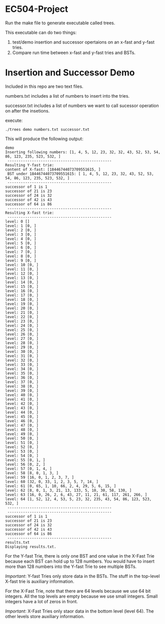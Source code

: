# EC504-Project

Run the make file to generate executable called trees.

This executable can do two things:

1. test/demo insertion and successor opertaions on an x-fast and y-fast tries. 
2. Compare run time between x-fast and y-fast tries and BSTs.

# Insertion and Successor Demo

Included in this repo are two text files. 

numbers.txt includes a list of numbers to insert into the tries.

successor.txt includes a list of numbers we want to call sucessor operation on after the insetions.

execute:

```
./trees demo numbers.txt successor.txt
```

This will produce the following output:

```
demo
Inserting following numbers: [1, 4, 5, 12, 23, 32, 32, 43, 52, 53, 54, 86, 123, 235, 523, 532, ]
 -----------------------------------------------
Resulting Y-fast trie:
content of X-fast: [18446744073709551615, ]
 BST under 18446744073709551615: [ 1, 4, 5, 12, 23, 32, 43, 52, 53, 54, 86, 123, 235, 523, 532, ]
 -----------------------------------------------
successor of 1 is 1
successor of 21 is 23
successor of 24 is 32
successor of 42 is 43
successor of 64 is 86
 -----------------------------------------------
Resulting X-fast trie:
 -----------------------------------------------
level: 0 []
level: 1 [0, ]
level: 2 [0, ]
level: 3 [0, ]
level: 4 [0, ]
level: 5 [0, ]
level: 6 [0, ]
level: 7 [0, ]
level: 8 [0, ]
level: 9 [0, ]
level: 10 [0, ]
level: 11 [0, ]
level: 12 [0, ]
level: 13 [0, ]
level: 14 [0, ]
level: 15 [0, ]
level: 16 [0, ]
level: 17 [0, ]
level: 18 [0, ]
level: 19 [0, ]
level: 20 [0, ]
level: 21 [0, ]
level: 22 [0, ]
level: 23 [0, ]
level: 24 [0, ]
level: 25 [0, ]
level: 26 [0, ]
level: 27 [0, ]
level: 28 [0, ]
level: 29 [0, ]
level: 30 [0, ]
level: 31 [0, ]
level: 32 [0, ]
level: 33 [0, ]
level: 34 [0, ]
level: 35 [0, ]
level: 36 [0, ]
level: 37 [0, ]
level: 38 [0, ]
level: 39 [0, ]
level: 40 [0, ]
level: 41 [0, ]
level: 42 [0, ]
level: 43 [0, ]
level: 44 [0, ]
level: 45 [0, ]
level: 46 [0, ]
level: 47 [0, ]
level: 48 [0, ]
level: 49 [0, ]
level: 50 [0, ]
level: 51 [0, ]
level: 52 [0, ]
level: 53 [0, ]
level: 54 [0, ]
level: 55 [0, 1, ]
level: 56 [0, 2, ]
level: 57 [0, 1, 4, ]
level: 58 [8, 0, 1, 3, ]
level: 59 [16, 0, 1, 2, 3, 7, ]
level: 60 [32, 0, 33, 1, 2, 3, 5, 7, 14, ]
level: 61 [0, 65, 1, 10, 66, 2, 4, 29, 5, 6, 15, ]
level: 62 [8, 0, 1, 3, 21, 13, 133, 5, 10, 30, 58, 130, ]
level: 63 [16, 0, 26, 2, 6, 43, 27, 11, 21, 61, 117, 261, 266, ]
level: 64 [1, 52, 12, 4, 53, 5, 23, 32, 235, 43, 54, 86, 123, 523, 532, ]
 -----------------------------------------------
 -----------------------------------------------
successor of 1 is 1
successor of 21 is 23
successor of 24 is 32
successor of 42 is 43
successor of 64 is 86
 -----------------------------------------------
results.txt
Displaying results.txt.
```

For the Y-fast Trie, there is only one BST and one value in the X-Fast Trie because each BST can hold up to 128 numbers. You would have to insert more than 128 numbers into the Y-fast Trie to see multiple BSTs.

*Important*: Y-fast Tries only store data in the BSTs. The stuff in the top-level X-fast trie is auxiliary information.

For the X-Fast Trie, note that there are 64 levels because we use 64 bit integers. All the top levels are empty because we use small integers. Small integers have a lot of zeros in front. 

*Important*: X-Fast Tries only staor data in the bottom level (level 64). The other levels store auxiliary information.


